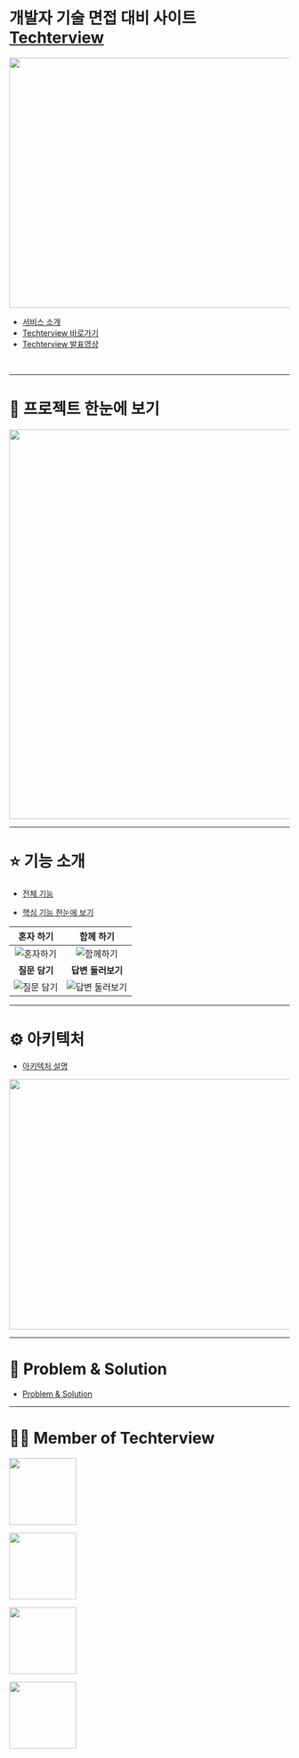 # 개발자 기술 면접 대비 사이트 <a href="https://techterview.vercel.app/">Techterview</a>

<img src = "https://user-images.githubusercontent.com/77824583/183828734-b83c537e-e5a4-4611-b0be-d7e0013832a8.png" width="700px" height="450px">


- [서비스 소개](https://github.com/ktkdgh/Techterview/wiki)
- [Techterview 바로가기](https://techterview.vercel.app/)
- [Techterview 발표영상](https://www.youtube.com/watch?v=EzYO-7wRU8Y)
</br>

---

# 🎤 프로젝트 한눈에 보기

<img src = "https://user-images.githubusercontent.com/77824583/183840212-ab377e3d-e6a9-431c-87a1-bf50ab2b0584.png" width="700px">


---

# ⭐️ 기능 소개

- [전체 기능](https://github.com/ktkdgh/Techterview/wiki/%EC%A0%84%EC%B2%B4-%EA%B8%B0%EB%8A%A5-%EC%86%8C%EA%B0%9C) 

- [핵심 기능 한눈에 보기](https://github.com/ktkdgh/Techterview/wiki/%ED%95%B5%EC%8B%AC-%EA%B8%B0%EB%8A%A5-%ED%95%9C%EB%88%88%EC%97%90-%EB%B3%B4%EA%B8%B0)  

|**혼자 하기**|**함께 하기**|
|:---:|:---:|
|![혼자하기](https://user-images.githubusercontent.com/77824583/183863032-ff68b5b4-d545-468b-b371-8fccf8df3b68.gif)|![함께하기](https://user-images.githubusercontent.com/77824583/183862637-a2ae7fbc-b281-49a1-a8a1-9b280115342c.gif)
|**질문 담기**|**답변 둘러보기**|
|![질문 담기](https://user-images.githubusercontent.com/77824583/183865432-3a4b567c-95d1-4e87-9f57-4b84958490ee.gif)|![답변 둘러보기](https://user-images.githubusercontent.com/77824583/183862996-9f403ab8-a925-42fb-8cd4-c2dcafbaf1f1.gif)|

---
# ⚙ 아키텍처

- [아키텍처 설명](https://github.com/ktkdgh/Techterview/wiki/%ED%94%84%EB%A1%9C%EC%A0%9D%ED%8A%B8-%EC%95%84%ED%82%A4%ED%85%8D%EC%B2%98)

<img src = "https://user-images.githubusercontent.com/96051392/183825418-0b641ce6-a7f5-4cdf-9244-c0e7a54d2529.png" width="700px" 
height="450px">



---
# 🧨 Problem & Solution

- [Problem & Solution](https://github.com/ktkdgh/Techterview/wiki/Problem-&-Solution)

---

# 🏋️‍♂️ Member of Techterview
<p dir="auto"><a href="https://github.com/dongury1114"><img width="120" src="https://img.shields.io/badge/Leader-%EC%9D%B4%EB%8F%99%EA%B7%9C-blue" style="max-width: 100%;"></a></p>
<p dir="auto"><a href="https://github.com/Mijungle"><img width="120" src="https://img.shields.io/badge/Frontend-%EC%9D%B4%EB%AF%B8%EC%A0%95-skyblue" style="max-width: 100%;"></a></p>
<p dir="auto"><a href="https://github.com/ktkdgh"><img width="120" src="https://img.shields.io/badge/Backend-%EA%B9%80%EC%83%81%ED%98%B8-blue" style="max-width: 100%;"></a></p>
<p dir="auto"><a href="https://github.com/WooosikS"><img width="120" src="https://img.shields.io/badge/Backend-%EC%8B%AC%EC%9A%B0%EC%8B%9D-green" style="max-width: 100%;"></a></p>

